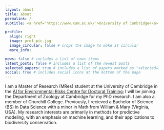 ```yaml
---
layout: about
title: about
permalink: /
subtitle: <a href='https://www.cam.ac.uk/'>University of Cambridge</a>.

profile:
  align: right
  image: prof_pic.jpg
  image_circular: false # crops the image to make it circular
  more_info:

news: false # includes a list of news items
latest_posts: false # includes a list of the newest posts
selected_papers: true # includes a list of papers marked as "selected={true}"
social: true # includes social icons at the bottom of the page
---
```


I am a Master of Research (MRes) student at the University of Cambridge in the [AI for Environmental Risks Centre for Doctoral Training](https://ai4er-cdt.esc.cam.ac.uk/); I will be joining the Department of Zoology at Cambridge for my PhD research. I am also a member of Churchill College. Previously, I recieved a Bachelor of Science (BS) in Data Science with a minor in Math from William & Mary (Virginia, USA). My research interests are primarily in methods for predictive modeling, with an emphasis on machine learning, and their applications to biodiversity conservation.
